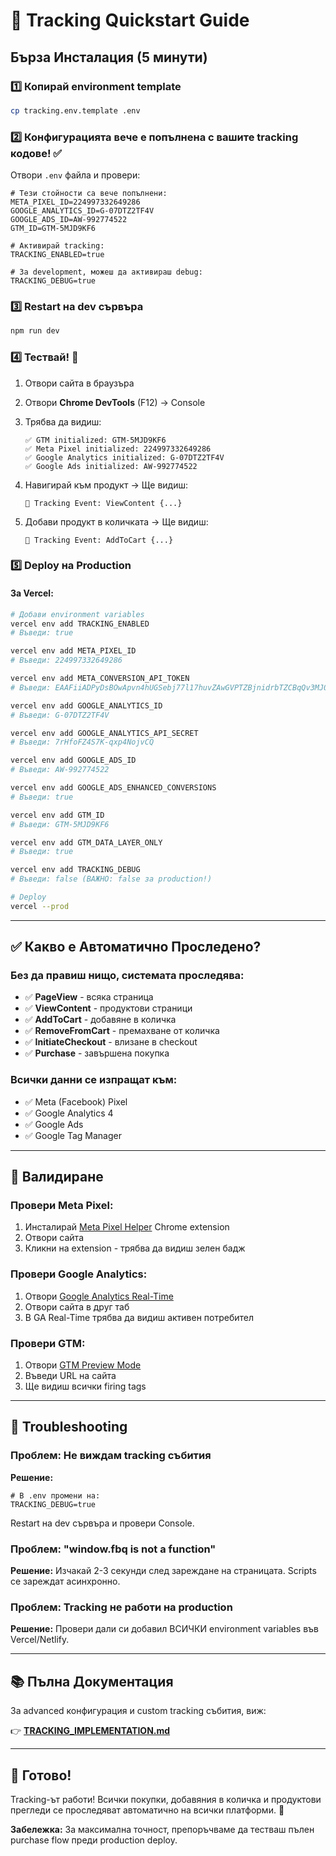 # 🚀 Tracking Quickstart Guide

## Бърза Инсталация (5 минути)

### 1️⃣ Копирай environment template

```bash
cp tracking.env.template .env
```

### 2️⃣ Конфигурацията вече е попълнена с вашите tracking кодове! ✅

Отвори `.env` файла и провери:

```env
# Тези стойности са вече попълнени:
META_PIXEL_ID=224997332649286
GOOGLE_ANALYTICS_ID=G-07DTZ2TF4V
GOOGLE_ADS_ID=AW-992774522
GTM_ID=GTM-5MJD9KF6

# Активирай tracking:
TRACKING_ENABLED=true

# За development, можеш да активираш debug:
TRACKING_DEBUG=true
```

### 3️⃣ Restart на dev сървъра

```bash
npm run dev
```

### 4️⃣ Тествай! 🎯

1. Отвори сайта в браузъра
2. Отвори **Chrome DevTools** (F12) → Console
3. Трябва да видиш:

   ```
   ✅ GTM initialized: GTM-5MJD9KF6
   ✅ Meta Pixel initialized: 224997332649286
   ✅ Google Analytics initialized: G-07DTZ2TF4V
   ✅ Google Ads initialized: AW-992774522
   ```

4. Навигирай към продукт → Ще видиш:

   ```
   🎯 Tracking Event: ViewContent {...}
   ```

5. Добави продукт в количката → Ще видиш:
   ```
   🎯 Tracking Event: AddToCart {...}
   ```

### 5️⃣ Deploy на Production

#### За Vercel:

```bash
# Добави environment variables
vercel env add TRACKING_ENABLED
# Въведи: true

vercel env add META_PIXEL_ID
# Въведи: 224997332649286

vercel env add META_CONVERSION_API_TOKEN
# Въведи: EAAFiiADPyDsBOwApvn4hUGSebj77l17huvZAwGVPTZBjnidrbTZCBqQv3MJ0UlhgNo49oNZAAclxCSNGNyEZBSDtrobxY9x3vgRs84313UzgFQXvhHJGLKXZAmo95u5TpTdE8OjYnOPaOTGCZBdWQTDizePxQLaewNcDrNlXHhtiGEsHEZCO74B7YNdzL4ubjwZDZD

vercel env add GOOGLE_ANALYTICS_ID
# Въведи: G-07DTZ2TF4V

vercel env add GOOGLE_ANALYTICS_API_SECRET
# Въведи: 7rHfoFZ4S7K-qxp4NojvCQ

vercel env add GOOGLE_ADS_ID
# Въведи: AW-992774522

vercel env add GOOGLE_ADS_ENHANCED_CONVERSIONS
# Въведи: true

vercel env add GTM_ID
# Въведи: GTM-5MJD9KF6

vercel env add GTM_DATA_LAYER_ONLY
# Въведи: true

vercel env add TRACKING_DEBUG
# Въведи: false (ВАЖНО: false за production!)

# Deploy
vercel --prod
```

---

## ✅ Какво е Автоматично Проследено?

### Без да правиш нищо, системата проследява:

- ✅ **PageView** - всяка страница
- ✅ **ViewContent** - продуктови страници
- ✅ **AddToCart** - добавяне в количка
- ✅ **RemoveFromCart** - премахване от количка
- ✅ **InitiateCheckout** - влизане в checkout
- ✅ **Purchase** - завършена покупка

### Всички данни се изпращат към:

- ✅ Meta (Facebook) Pixel
- ✅ Google Analytics 4
- ✅ Google Ads
- ✅ Google Tag Manager

---

## 🧪 Валидиране

### Провери Meta Pixel:

1. Инсталирай [Meta Pixel Helper](https://chrome.google.com/webstore/detail/meta-pixel-helper/fdgfkebogiimcoedlicjlajpkdmockpc) Chrome extension
2. Отвори сайта
3. Кликни на extension - трябва да видиш зелен бадж

### Провери Google Analytics:

1. Отвори [Google Analytics Real-Time](https://analytics.google.com/)
2. Отвори сайта в друг таб
3. В GA Real-Time трябва да видиш активен потребител

### Провери GTM:

1. Отвори [GTM Preview Mode](https://tagmanager.google.com/)
2. Въведи URL на сайта
3. Ще видиш всички firing tags

---

## 🐛 Troubleshooting

### Проблем: Не виждам tracking събития

**Решение:**

```env
# В .env промени на:
TRACKING_DEBUG=true
```

Restart на dev сървъра и провери Console.

### Проблем: "window.fbq is not a function"

**Решение:** Изчакай 2-3 секунди след зареждане на страницата. Scripts се зареждат асинхронно.

### Проблем: Tracking не работи на production

**Решение:** Провери дали си добавил ВСИЧКИ environment variables във Vercel/Netlify.

---

## 📚 Пълна Документация

За advanced конфигурация и custom tracking събития, виж:

👉 **[TRACKING_IMPLEMENTATION.md](./TRACKING_IMPLEMENTATION.md)**

---

## 🎯 Готово!

Tracking-ът работи! Всички покупки, добавяния в количка и продуктови прегледи се проследяват автоматично на всички платформи. 🚀

**Забележка:** За максимална точност, препоръчваме да тестваш пълен purchase flow преди production deploy.
